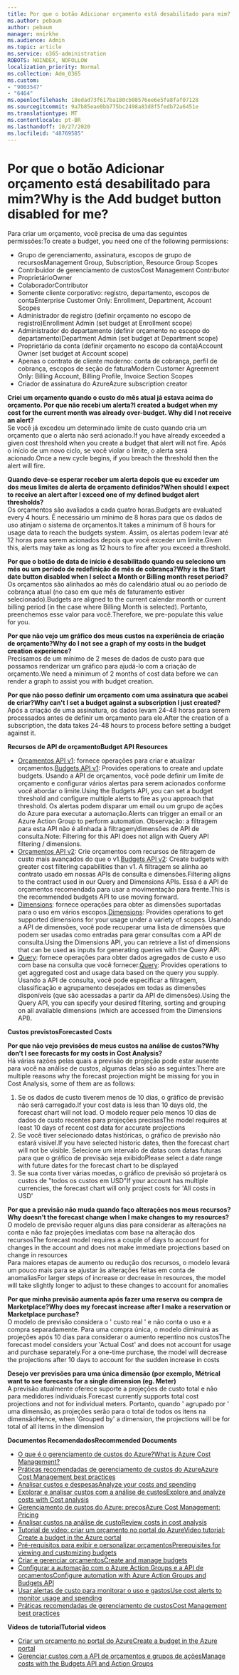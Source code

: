 ```yaml
---
title: Por que o botão Adicionar orçamento está desabilitado para mim?
ms.author: pebaum
author: pebaum
manager: mnirkhe
ms.audience: Admin
ms.topic: article
ms.service: o365-administration
ROBOTS: NOINDEX, NOFOLLOW
localization_priority: Normal
ms.collection: Adm_O365
ms.custom:
- "9003547"
- "6464"
ms.openlocfilehash: 18edad73f617ba180cb08576ee6e5fa8faf07128
ms.sourcegitcommit: 9a7b85eae0bb775bc2498a83d8f5fedb72a6451e
ms.translationtype: MT
ms.contentlocale: pt-BR
ms.lasthandoff: 10/27/2020
ms.locfileid: "48769585"
---
```

# <a name="why-is-the-add-budget-button-disabled-for-me"></a><span data-ttu-id="16b24-102">Por que o botão Adicionar orçamento está desabilitado para mim?</span><span class="sxs-lookup"><span data-stu-id="16b24-102">Why is the Add budget button disabled for me?</span></span>

<span data-ttu-id="16b24-103">Para criar um orçamento, você precisa de uma das seguintes permissões:</span><span class="sxs-lookup"><span data-stu-id="16b24-103">To create a budget, you need one of the following permissions:</span></span>

- <span data-ttu-id="16b24-104">Grupo de gerenciamento, assinatura, escopos de grupo de recursos</span><span class="sxs-lookup"><span data-stu-id="16b24-104">Management Group, Subscription, Resource Group Scopes</span></span>
- <span data-ttu-id="16b24-105">Contribuidor de gerenciamento de custos</span><span class="sxs-lookup"><span data-stu-id="16b24-105">Cost Management Contributor</span></span>
- <span data-ttu-id="16b24-106">Proprietário</span><span class="sxs-lookup"><span data-stu-id="16b24-106">Owner</span></span>
- <span data-ttu-id="16b24-107">Colaborador</span><span class="sxs-lookup"><span data-stu-id="16b24-107">Contributor</span></span>
- <span data-ttu-id="16b24-108">Somente cliente corporativo: registro, departamento, escopos de conta</span><span class="sxs-lookup"><span data-stu-id="16b24-108">Enterprise Customer Only: Enrollment, Department, Account Scopes</span></span>
- <span data-ttu-id="16b24-109">Administrador de registro (definir orçamento no escopo de registro)</span><span class="sxs-lookup"><span data-stu-id="16b24-109">Enrollment Admin (set budget at Enrollment scope)</span></span>
- <span data-ttu-id="16b24-110">Administrador do departamento (definir orçamento no escopo do departamento)</span><span class="sxs-lookup"><span data-stu-id="16b24-110">Department Admin (set budget at Department scope)</span></span>
- <span data-ttu-id="16b24-111">Proprietário da conta (definir orçamento no escopo da conta)</span><span class="sxs-lookup"><span data-stu-id="16b24-111">Account Owner (set budget at Account scope)</span></span>
- <span data-ttu-id="16b24-112">Apenas o contrato de cliente moderno: conta de cobrança, perfil de cobrança, escopos de seção de fatura</span><span class="sxs-lookup"><span data-stu-id="16b24-112">Modern Customer Agreement Only: Billing Account, Billing Profile, Invoice Section Scopes</span></span>
- <span data-ttu-id="16b24-113">Criador de assinatura do Azure</span><span class="sxs-lookup"><span data-stu-id="16b24-113">Azure subscription creator</span></span>

<span data-ttu-id="16b24-114">**Criei um orçamento quando o custo do mês atual já estava acima do orçamento. Por que não recebi um alerta?**</span><span class="sxs-lookup"><span data-stu-id="16b24-114">**I created a budget when my cost for the current month was already over-budget. Why did I not receive an alert?**</span></span>  
<span data-ttu-id="16b24-115">Se você já excedeu um determinado limite de custo quando cria um orçamento que o alerta não será acionado.</span><span class="sxs-lookup"><span data-stu-id="16b24-115">If you have already exceeded a given cost threshold when you create a budget that alert will not fire.</span></span> <span data-ttu-id="16b24-116">Após o início de um novo ciclo, se você violar o limite, o alerta será acionado.</span><span class="sxs-lookup"><span data-stu-id="16b24-116">Once a new cycle begins, if you breach the threshold then the alert will fire.</span></span>

<span data-ttu-id="16b24-117">**Quando deve-se esperar receber um alerta depois que eu exceder um dos meus limites de alerta de orçamento definidos?**</span><span class="sxs-lookup"><span data-stu-id="16b24-117">**When should I expect to receive an alert after I exceed one of my defined budget alert thresholds?**</span></span>  
<span data-ttu-id="16b24-118">Os orçamentos são avaliados a cada quatro horas.</span><span class="sxs-lookup"><span data-stu-id="16b24-118">Budgets are evaluated every 4 hours.</span></span> <span data-ttu-id="16b24-119">É necessário um mínimo de 8 horas para que os dados de uso atinjam o sistema de orçamentos.</span><span class="sxs-lookup"><span data-stu-id="16b24-119">It takes a minimum of 8 hours for usage data to reach the budgets system.</span></span> <span data-ttu-id="16b24-120">Assim, os alertas podem levar até 12 horas para serem acionados depois que você exceder um limite.</span><span class="sxs-lookup"><span data-stu-id="16b24-120">Given this, alerts may take as long as 12 hours to fire after you exceed a threshold.</span></span>

<span data-ttu-id="16b24-121">**Por que o botão de data de início é desabilitado quando eu seleciono um mês ou um período de redefinição de mês de cobrança?**</span><span class="sxs-lookup"><span data-stu-id="16b24-121">**Why is the Start date button disabled when I select a Month or Billing month reset period?**</span></span>  
<span data-ttu-id="16b24-122">Os orçamentos são alinhados ao mês do calendário atual ou ao período de cobrança atual (no caso em que mês de faturamento estiver selecionado).</span><span class="sxs-lookup"><span data-stu-id="16b24-122">Budgets are aligned to the current calendar month or current billing period (in the case where Billing Month is selected).</span></span> <span data-ttu-id="16b24-123">Portanto, preenchemos esse valor para você.</span><span class="sxs-lookup"><span data-stu-id="16b24-123">Therefore, we pre-populate this value for you.</span></span>

<span data-ttu-id="16b24-124">**Por que não vejo um gráfico dos meus custos na experiência de criação de orçamento?**</span><span class="sxs-lookup"><span data-stu-id="16b24-124">**Why do I not see a graph of my costs in the budget creation experience?**</span></span>  
<span data-ttu-id="16b24-125">Precisamos de um mínimo de 2 meses de dados de custo para que possamos renderizar um gráfico para ajudá-lo com a criação de orçamento.</span><span class="sxs-lookup"><span data-stu-id="16b24-125">We need a minimum of 2 months of cost data before we can render a graph to assist you with budget creation.</span></span>

<span data-ttu-id="16b24-126">**Por que não posso definir um orçamento com uma assinatura que acabei de criar?**</span><span class="sxs-lookup"><span data-stu-id="16b24-126">**Why can't I set a budget against a subscription I just created?**</span></span>  
<span data-ttu-id="16b24-127">Após a criação de uma assinatura, os dados levam 24-48 horas para serem processados antes de definir um orçamento para ele.</span><span class="sxs-lookup"><span data-stu-id="16b24-127">After the creation of a subscription, the data takes 24-48 hours to process before setting a budget against it.</span></span>

<span data-ttu-id="16b24-128">**Recursos de API de orçamento**</span><span class="sxs-lookup"><span data-stu-id="16b24-128">**Budget API Resources**</span></span>

- <span data-ttu-id="16b24-129">[Orçamentos API v1](https://docs.microsoft.com/rest/api/consumption/budgets?WT.mc_id=Portal-Microsoft_Azure_Support): fornece operações para criar e atualizar orçamentos.</span><span class="sxs-lookup"><span data-stu-id="16b24-129">[Budgets API v1](https://docs.microsoft.com/rest/api/consumption/budgets?WT.mc_id=Portal-Microsoft_Azure_Support): Provides operations to create and update budgets.</span></span> <span data-ttu-id="16b24-130">Usando a API de orçamentos, você pode definir um limite de orçamento e configurar vários alertas para serem acionados conforme você abordar o limite.</span><span class="sxs-lookup"><span data-stu-id="16b24-130">Using the Budgets API, you can set a budget threshold and configure multiple alerts to fire as you approach that threshold.</span></span> <span data-ttu-id="16b24-131">Os alertas podem disparar um email ou um grupo de ações do Azure para executar a automação.</span><span class="sxs-lookup"><span data-stu-id="16b24-131">Alerts can trigger an email or an Azure Action Group to perform automation.</span></span> <span data-ttu-id="16b24-132">Observação: a filtragem para esta API não é alinhada à filtragem/dimensões de API de consulta.</span><span class="sxs-lookup"><span data-stu-id="16b24-132">Note: Filtering for this API does not align with Query API filtering / dimensions.</span></span>
- <span data-ttu-id="16b24-133">[Orçamentos API v2](https://github.com/Azure/azure-rest-api-specs/blob/master/specification/cost-management/resource-manager/Microsoft.CostManagement/preview/2019-04-01-preview/examples/CreateOrUpdateBudget.json): Crie orçamentos com recursos de filtragem de custo mais avançados do que o v1.</span><span class="sxs-lookup"><span data-stu-id="16b24-133">[Budgets API v2](https://github.com/Azure/azure-rest-api-specs/blob/master/specification/cost-management/resource-manager/Microsoft.CostManagement/preview/2019-04-01-preview/examples/CreateOrUpdateBudget.json): Create budgets with greater cost filtering capabilities than v1.</span></span> <span data-ttu-id="16b24-134">A filtragem se alinha ao contrato usado em nossas APIs de consulta e dimensões.</span><span class="sxs-lookup"><span data-stu-id="16b24-134">Filtering aligns to the contract used in our Query and Dimensions APIs.</span></span> <span data-ttu-id="16b24-135">Essa é a API de orçamentos recomendada para usar a movimentação para frente.</span><span class="sxs-lookup"><span data-stu-id="16b24-135">This is the recommended budgets API to use moving forward.</span></span>
- <span data-ttu-id="16b24-136">[Dimensions](https://docs.microsoft.com/rest/api/cost-management/dimensions?WT.mc_id=Portal-Microsoft_Azure_Support): fornece operações para obter as dimensões suportadas para o uso em vários escopos.</span><span class="sxs-lookup"><span data-stu-id="16b24-136">[Dimensions](https://docs.microsoft.com/rest/api/cost-management/dimensions?WT.mc_id=Portal-Microsoft_Azure_Support): Provides operations to get supported dimensions for your usage under a variety of scopes.</span></span> <span data-ttu-id="16b24-137">Usando a API de dimensões, você pode recuperar uma lista de dimensões que podem ser usadas como entradas para gerar consultas com a API de consulta.</span><span class="sxs-lookup"><span data-stu-id="16b24-137">Using the Dimensions API, you can retrieve a list of dimensions that can be used as inputs for generating queries with the Query API.</span></span>
- <span data-ttu-id="16b24-138">[Query](https://docs.microsoft.com/rest/api/cost-management/query?WT.mc_id=Portal-Microsoft_Azure_Support): fornece operações para obter dados agregados de custo e uso com base na consulta que você fornecer.</span><span class="sxs-lookup"><span data-stu-id="16b24-138">[Query](https://docs.microsoft.com/rest/api/cost-management/query?WT.mc_id=Portal-Microsoft_Azure_Support): Provides operations to get aggregated cost and usage data based on the query you supply.</span></span> <span data-ttu-id="16b24-139">Usando a API de consulta, você pode especificar a filtragem, classificação e agrupamento desejados em todas as dimensões disponíveis (que são acessadas a partir da API de dimensões).</span><span class="sxs-lookup"><span data-stu-id="16b24-139">Using the Query API, you can specify your desired filtering, sorting and grouping on all available dimensions (which are accessed from the Dimensions API).</span></span>

<span data-ttu-id="16b24-140">**Custos previstos**</span><span class="sxs-lookup"><span data-stu-id="16b24-140">**Forecasted Costs**</span></span>

<span data-ttu-id="16b24-141">**Por que não vejo previsões de meus custos na análise de custos?**</span><span class="sxs-lookup"><span data-stu-id="16b24-141">**Why don’t I see forecasts for my costs in Cost Analysis?**</span></span>  
<span data-ttu-id="16b24-142">Há várias razões pelas quais a previsão de projeção pode estar ausente para você na análise de custos, algumas delas são as seguintes:</span><span class="sxs-lookup"><span data-stu-id="16b24-142">There are multiple reasons why the forecast projection might be missing for you in Cost Analysis, some of them are as follows:</span></span>

1. <span data-ttu-id="16b24-143">Se os dados de custo tiverem menos de 10 dias, o gráfico de previsão não será carregado.</span><span class="sxs-lookup"><span data-stu-id="16b24-143">If your cost data is less than 10 days old, the forecast chart will not load.</span></span> <span data-ttu-id="16b24-144">O modelo requer pelo menos 10 dias de dados de custo recentes para projeções precisas</span><span class="sxs-lookup"><span data-stu-id="16b24-144">The model requires at least 10 days of recent cost data for accurate projections</span></span>
2. <span data-ttu-id="16b24-145">Se você tiver selecionado datas históricas, o gráfico de previsão não estará visível.</span><span class="sxs-lookup"><span data-stu-id="16b24-145">If you have selected historic dates, then the forecast chart will not be visible.</span></span> <span data-ttu-id="16b24-146">Selecione um intervalo de datas com datas futuras para que o gráfico de previsão seja exibido</span><span class="sxs-lookup"><span data-stu-id="16b24-146">Please select a date range with future dates for the forecast chart to be displayed</span></span>
3. <span data-ttu-id="16b24-147">Se sua conta tiver várias moedas, o gráfico de previsão só projetará os custos de "todos os custos em USD"</span><span class="sxs-lookup"><span data-stu-id="16b24-147">If your account has multiple currencies, the forecast chart will only project costs for 'All costs in USD'</span></span>

<span data-ttu-id="16b24-148">**Por que a previsão não muda quando faço alterações nos meus recursos?**</span><span class="sxs-lookup"><span data-stu-id="16b24-148">**Why doesn’t the forecast change when I make changes to my resources?**</span></span>  
<span data-ttu-id="16b24-149">O modelo de previsão requer alguns dias para considerar as alterações na conta e não faz projeções imediatas com base na alteração dos recursos</span><span class="sxs-lookup"><span data-stu-id="16b24-149">The forecast model requires a couple of days to account for changes in the account and does not make immediate projections based on change in resources</span></span>  
<span data-ttu-id="16b24-150">Para maiores etapas de aumento ou redução dos recursos, o modelo levará um pouco mais para se ajustar às alterações feitas em conta de anomalias</span><span class="sxs-lookup"><span data-stu-id="16b24-150">For larger steps of increase or decrease in resources, the model will take slightly longer to adjust to these changes to account for anomalies</span></span>

<span data-ttu-id="16b24-151">**Por que minha previsão aumenta após fazer uma reserva ou compra de Marketplace?**</span><span class="sxs-lookup"><span data-stu-id="16b24-151">**Why does my forecast increase after I make a reservation or Marketplace purchase?**</span></span>  
<span data-ttu-id="16b24-152">O modelo de previsão considera o ' custo real ' e não conta o uso e a compra separadamente. Para uma compra única, o modelo diminuirá as projeções após 10 dias para considerar o aumento repentino nos custos</span><span class="sxs-lookup"><span data-stu-id="16b24-152">The forecast model considers your 'Actual Cost' and does not account for usage and purchase separately.For a one-time purchase, the model will decrease the projections after 10 days to account for the sudden increase in costs</span></span>

<span data-ttu-id="16b24-153">**Desejo ver previsões para uma única dimensão (por exemplo, Métrica**</span><span class="sxs-lookup"><span data-stu-id="16b24-153">**I want to see forecasts for a single dimension (eg. Meter)**</span></span>  
<span data-ttu-id="16b24-154">A previsão atualmente oferece suporte a projeções de custo total e não para medidores individuais.</span><span class="sxs-lookup"><span data-stu-id="16b24-154">Forecast currently supports total cost projections and not for individual meters.</span></span> <span data-ttu-id="16b24-155">Portanto, quando ' agrupado por ' uma dimensão, as projeções serão para o total de todos os itens na dimensão</span><span class="sxs-lookup"><span data-stu-id="16b24-155">Hence, when 'Grouped by' a dimension, the projections will be for total of all items in the dimension</span></span>

<span data-ttu-id="16b24-156">**Documentos Recomendados**</span><span class="sxs-lookup"><span data-stu-id="16b24-156">**Recommended Documents**</span></span>

- [<span data-ttu-id="16b24-157">O que é o gerenciamento de custos do Azure?</span><span class="sxs-lookup"><span data-stu-id="16b24-157">What is Azure Cost Management?</span></span>](https://docs.microsoft.com/azure/cost-management/overview-cost-mgt?WT.mc_id=Portal-Microsoft_Azure_Support)
- [<span data-ttu-id="16b24-158">Práticas recomendadas de gerenciamento de custos do Azure</span><span class="sxs-lookup"><span data-stu-id="16b24-158">Azure Cost Management best practices</span></span>](https://docs.microsoft.com/azure/cost-management/cost-mgt-best-practices?WT.mc_id=Portal-Microsoft_Azure_Support)
- [<span data-ttu-id="16b24-159">Analisar custos e despesas</span><span class="sxs-lookup"><span data-stu-id="16b24-159">Analyze your costs and spending</span></span>](https://docs.microsoft.com/azure/cost-management/quick-acm-cost-analysis?WT.mc_id=Portal-Microsoft_Azure_Support)
- [<span data-ttu-id="16b24-160">Explorar e analisar custos com a análise de custos</span><span class="sxs-lookup"><span data-stu-id="16b24-160">Explore and analyze costs with Cost analysis</span></span>](https://docs.microsoft.com/azure/cost-management/quick-acm-cost-analysis?WT.mc_id=Portal-Microsoft_Azure_Support)
- [<span data-ttu-id="16b24-161">Gerenciamento de custos do Azure: preços</span><span class="sxs-lookup"><span data-stu-id="16b24-161">Azure Cost Management: Pricing</span></span>](https://azure.microsoft.com/services/cost-management/#pricing)
- [<span data-ttu-id="16b24-162">Analisar custos na análise de custo</span><span class="sxs-lookup"><span data-stu-id="16b24-162">Review costs in cost analysis</span></span>](https://docs.microsoft.com/azure/cost-management-billing/costs/quick-acm-cost-analysis?WT.mc_id=Portal-Microsoft_Azure_Support#review-costs-in-cost-analysis)
- [<span data-ttu-id="16b24-163">Tutorial de vídeo: criar um orçamento no portal do Azure</span><span class="sxs-lookup"><span data-stu-id="16b24-163">Video tutorial: Create a budget in the Azure portal</span></span>](https://www.youtube.com/watch?v=ExIVG_Gr45A&t=4s)
- [<span data-ttu-id="16b24-164">Pré-requisitos para exibir e personalizar orçamentos</span><span class="sxs-lookup"><span data-stu-id="16b24-164">Prerequisites for viewing and customizing budgets</span></span>](https://docs.microsoft.com/azure/cost-management-billing/costs/tutorial-acm-create-budgets?WT.mc_id=Portal-Microsoft_Azure_Support#prerequisites)
- [<span data-ttu-id="16b24-165">Criar e gerenciar orçamentos</span><span class="sxs-lookup"><span data-stu-id="16b24-165">Create and manage budgets</span></span>](https://docs.microsoft.com/azure/cost-management-billing/costs/tutorial-acm-create-budgets?WT.mc_id=Portal-Microsoft_Azure_Support#create-a-budget-in-the-azure-portal)
- [<span data-ttu-id="16b24-166">Configurar a automação com o Azure Action Groups e a API de orçamentos</span><span class="sxs-lookup"><span data-stu-id="16b24-166">Configure automation with Azure Action Groups and Budgets API</span></span>](https://docs.microsoft.com/azure/cost-management/tutorial-acm-create-budgets?WT.mc_id=Portal-Microsoft_Azure_Support#trigger-an-action-group)
- [<span data-ttu-id="16b24-167">Usar alertas de custo para monitorar o uso e gastos</span><span class="sxs-lookup"><span data-stu-id="16b24-167">Use cost alerts to monitor usage and spending</span></span>](https://docs.microsoft.com/azure/cost-management/cost-mgt-alerts-monitor-usage-spending?WT.mc_id=Portal-Microsoft_Azure_Support)
- [<span data-ttu-id="16b24-168">Práticas recomendadas de gerenciamento de custos</span><span class="sxs-lookup"><span data-stu-id="16b24-168">Cost Management best practices</span></span>](https://docs.microsoft.com/azure/cost-management/cost-mgt-best-practices?WT.mc_id=Portal-Microsoft_Azure_Support)  

<span data-ttu-id="16b24-169">**Vídeos de tutorial**</span><span class="sxs-lookup"><span data-stu-id="16b24-169">**Tutorial videos**</span></span>

- [<span data-ttu-id="16b24-170">Criar um orçamento no portal do Azure</span><span class="sxs-lookup"><span data-stu-id="16b24-170">Create a budget in the Azure portal</span></span>](https://go.microsoft.com/fwlink/?linkid=2146761)
- [<span data-ttu-id="16b24-171">Gerenciar custos com a API de orçamentos e grupos de ações</span><span class="sxs-lookup"><span data-stu-id="16b24-171">Manage costs with the Budgets API and Action Groups</span></span>](https://go.microsoft.com/fwlink/?linkid=2147038)